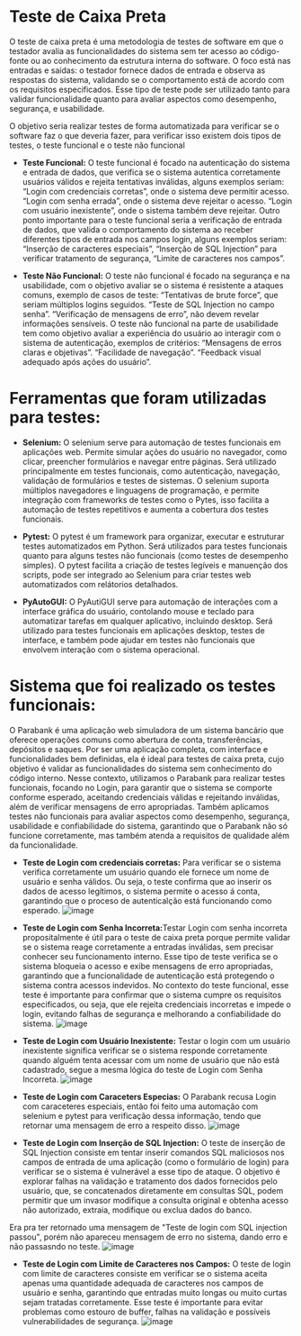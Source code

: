 # Teste de Caixa Preta

O teste de caixa preta é uma metodologia de testes de software em que o testador avalia as funcionalidades do sistema sem ter acesso ao código-fonte ou ao conhecimento da estrutura interna do software. O foco está nas entradas e saídas: o testador fornece dados de entrada e observa as respostas do sistema, validando se o comportamento está de acordo com os requisitos especificados. Esse tipo de teste pode ser utilizado tanto para validar funcionalidade quanto para avaliar aspectos como desempenho, segurança, e usabilidade. 

O objetivo seria realizar testes de forma automatizada para verificar se o software faz o que deveria fazer, para verificar isso existem dois tipos de testes, o teste funcional e o teste não funcional

- <strong>Teste Funcional:</strong> O teste funcional é focado na autenticação do sistema e entrada de dados, que verifica se o sistema autentica corretamente usuários válidos e rejeita tentativas inválidas, alguns exemplos seriam: “Login com credenciais corretas”, onde o sistema deve permitir acesso. “Login com senha errada”, onde o sistema deve rejeitar o acesso. “Login com usuário inexistente”, onde o sistema também deve rejeitar. Outro ponto importante para o teste funcional seria a verificação de entrada de dados, que valida o comportamento do sistema ao receber diferentes tipos de entrada nos campos login, alguns exemplos seriam: “Inserção de caracteres especiais”, “Inserção de SQL Injection” para verificar tratamento de segurança, “Limite de caracteres nos campos”.

- <strong>Teste Não Funcional:</strong> O teste não funcional é focado na segurança e na usabilidade, com o objetivo avaliar se o sistema é resistente a ataques comuns, exemplo de casos de teste: “Tentativas de brute force”, que seriam múltiplos logins seguidos. “Teste de SQL Injection no campo senha”. “Verificação de mensagens de erro”, não devem revelar informações sensíveis. O teste não funcional na parte de usabilidade tem como objetivo avaliar a experiência do usuário ao interagir com o sistema de autenticação, exemplos de critérios: “Mensagens de erros claras e objetivas”. “Facilidade de navegação”. “Feedback visual adequado após ações do usuário”. 

# Ferramentas que foram utilizadas para testes: 

- <strong>Selenium:</strong> O selenium serve para automação de testes funcionais em aplicações web. Permite simular ações do usuário no navegador, como clicar, preencher formulários e navegar entre páginas. Será utilizado principalmente em testes funcionais, como autenticação, navegação, validação de formulários e testes de sistemas. O selenium suporta múltiplos navegadores e linguagens de programação, e permite integração com frameworks de testes como o Pytes, isso facilita a automação de testes repetitivos e aumenta a cobertura dos testes funcionais. 

- <strong>Pytest:</strong> O pytest é um framework para organizar, executar e estruturar testes automatizados em Python. Será utilizados para testes funcionais quanto para alguns testes não funcionais (como testes de desempenho simples). O pytest facilita a criação de testes legíveis e manuenção dos scripts, pode ser integrado ao Selenium para criar testes web automatizados com relátorios detalhados. 

- <strong>PyAutoGUI:</strong> O PyAutiGUI serve para automação de interações com a interface gráfica do usuário, contolando mouse e teclado para automatizar tarefas em qualquer aplicativo, incluindo desktop. Será utilizado para testes funcionais em aplicações desktop, testes de interface, e também pode ajudar em testes não funcionais que envolvem interação com o sistema operacional.

# Sistema que foi realizado os testes funcionais: 

O Parabank é uma aplicação web simuladora de um sistema bancário que oferece operações comuns como abertura de conta, transferências, depósitos e saques. Por ser uma aplicação completa, com interface e funcionalidades bem definidas, ela é ideal para testes de caixa preta, cujo objetivo é validar as funcionalidades do sistema sem conhecimento do código interno.
Nesse contexto, utilizamos o Parabank para realizar testes funcionais, focando no Login, para garantir que o sistema se comporte conforme esperado, aceitando credenciais válidas e rejeitando inválidas, além de verificar mensagens de erro apropriadas. Também aplicamos testes não funcionais para avaliar aspectos como desempenho, segurança, usabilidade e confiabilidade do sistema, garantindo que o Parabank não só funcione corretamente, mas também atenda a requisitos de qualidade além da funcionalidade.

- <strong>Teste de Login com credenciais corretas:</strong> Para verificar se o sistema verifica corretamente um usuário quando ele fornece um nome de usuário e senha válidos. Ou seja, o teste confirma que ao inserir os dados de acesso legítimos, o sistema permite o acesso á conta, garantindo que o proceso de autenticalção está funcionando como esperado. 
![image](https://github.com/user-attachments/assets/c0c9932c-70e3-45c9-81dd-2d9354430b44)

- <strong>Teste de Login com Senha Incorreta:</strong>Testar Login com senha incorreta propositalmente é útil para o teste de caixa preta porque permite validar se o sistema reage corretamente a entradas inválidas, sem precisar conhecer seu funcionamento interno. Esse tipo de teste verifica se o sistema bloqueia o acesso e exibe mensagens de erro apropriadas, garantindo que a funcionalidade de autenticação está protegendo o sistema contra acessos indevidos. No contexto do teste funcional, esse teste é importante para confirmar que o sistema cumpre os requisitos especificados, ou seja, que ele rejeita credenciais incorretas e impede o login, evitando falhas de segurança e melhorando a confiabilidade do sistema.
![image](https://github.com/user-attachments/assets/8dc69c3f-c557-40b1-bc4a-6bc2314b6c90)

- <strong>Teste de Login com Usuário Inexistente:</strong> Testar o login com um usuário inexistente significa verificar se o sistema responde corretamente quando alguém tenta acessar com um nome de usuário que não está cadastrado, segue a mesma lógica do teste de Login com Senha Incorreta.
![image](https://github.com/user-attachments/assets/3946e6b9-7d23-462b-99c7-3ecfe9e031c3)

- <strong> Teste de Login com Caraceters Especias:</strong> O Parabank recusa Login com caraceteres especiais, então foi feito uma automação com selenium e pytest para verificação dessa informação, tendo que retornar uma mensagem de erro a respeito disso.
 ![image](https://github.com/user-attachments/assets/1b642d1a-2647-49fb-b278-9aa17de05092)

- <strong> Teste de Login com Inserção de SQL Injection:</strong> O teste de inserção de SQL Injection consiste em tentar inserir comandos SQL maliciosos nos campos de entrada de uma aplicação (como o formulário de login) para verificar se o sistema é vulnerável a esse tipo de ataque. O objetivo é explorar falhas na validação e tratamento dos dados fornecidos pelo usuário, que, se concatenados diretamente em consultas SQL, podem permitir que um invasor modifique a consulta original e obtenha acesso não autorizado, extraia, modifique ou exclua dados do banco.

Era pra ter retornado uma mensagem de "Teste de login com SQL injection passou", porém não apareceu mensagem de erro no sistema, dando erro e não passasndo no teste. 
![image](https://github.com/user-attachments/assets/0aba9f8d-0aa5-4d39-9d39-dcc6fb32f739)

- <strong> Teste de Login com Limite de Caracteres nos Campos:</strong> O teste de login com limite de caracteres consiste em verificar se o sistema aceita apenas uma quantidade adequada de caracteres nos campos de usuário e senha, garantindo que entradas muito longas ou muito curtas sejam tratadas corretamente. Esse teste é importante para evitar problemas como estouro de buffer, falhas na validação e possíveis vulnerabilidades de segurança.
![image](https://github.com/user-attachments/assets/55ea8ff8-3fa0-4c1f-9e51-70edf0c148da)




